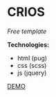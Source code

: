 # CRIOS
*Free template*

**Technologies:**
* html (pug) 
* css (scss)
* js (jquery)

[DEMO](https://katiailchenko.github.io/crios/dist/index.html)